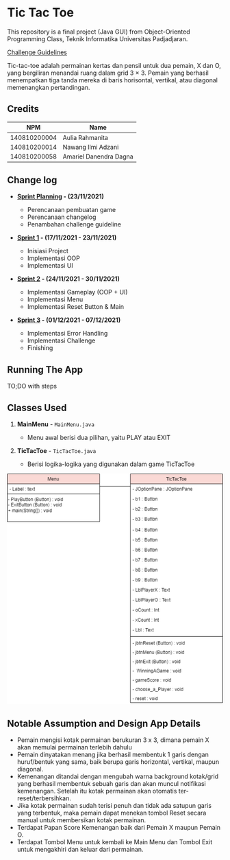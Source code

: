 # Tic Tac Toe
This repository is a final project (Java GUI) from Object-Oriented Programming Class, Teknik Informatika Universitas Padjadjaran. 

[Challenge Guidelines](challenge-guideline.md)

Tic-tac-toe adalah permainan kertas dan pensil untuk dua pemain, X dan O, yang bergiliran menandai ruang dalam grid 3 × 3. Pemain yang berhasil menempatkan tiga tanda mereka di baris horisontal, vertikal, atau diagonal memenangkan pertandingan.

## Credits
| NPM           | Name                   |
| ------------- |------------------------|
| 140810200004  | Aulia Rahmanita        |
| 140810200014  | Nawang Ilmi Adzani     |
| 140810200058  | Amariel Danendra Dagna |

## Change log
- **[Sprint Planning](changelog/sprint-planning.md) - (23/11/2021)** 
   - Perencanaan pembuatan game
   - Perencanaan changelog
   - Penambahan challenge guideline

- **[Sprint 1](changelog/sprint-1.md) - (17/11/2021 - 23/11/2021)** 
   - Inisiasi Project 
   - Implementasi OOP
   - Implementasi UI

- **[Sprint 2](changelog/sprint-2.md) - (24/11/2021 - 30/11/2021)** 
   - Implementasi Gameplay (OOP + UI)
   - Implementasi Menu 
   - Implementasi Reset Button & Main 
   
- **[Sprint 3](changelog/sprint-3.md) - (01/12/2021 - 07/12/2021)** 
   - Implementasi Error Handling
   - Implementasi Challenge
   - Finishing

## Running The App

TO;DO with steps

## Classes Used

1. **MainMenu** - `MainMenu.java`
   - Menu awal berisi dua pilihan, yaitu PLAY atau EXIT
      
2. **TicTacToe** - `TicTacToe.java`
   - Berisi logika-logika yang digunakan dalam game TicTacToe
   

![](UML.png)

## Notable Assumption and Design App Details

- Pemain mengisi kotak permainan berukuran 3 x 3, dimana pemain X akan memulai permainan terlebih dahulu
- Pemain dinyatakan menang jika berhasil membentuk 1 garis dengan huruf/bentuk yang sama, baik berupa garis horizontal, vertikal, maupun diagonal.
- Kemenangan ditandai dengan mengubah warna background kotak/grid yang berhasil membentuk sebuah garis dan akan muncul notifikasi kemenangan. Setelah itu kotak permainan akan otomatis ter-reset/terbersihkan.
- Jika kotak permainan sudah terisi penuh dan tidak ada satupun garis yang terbentuk, maka pemain dapat menekan tombol Reset secara manual untuk membersikan kotak permainan.
- Terdapat Papan Score Kemenangan baik dari Pemain X maupun Pemain O.
- Terdapat Tombol Menu untuk kembali ke Main Menu dan Tombol Exit untuk mengakhiri dan keluar dari permainan.


